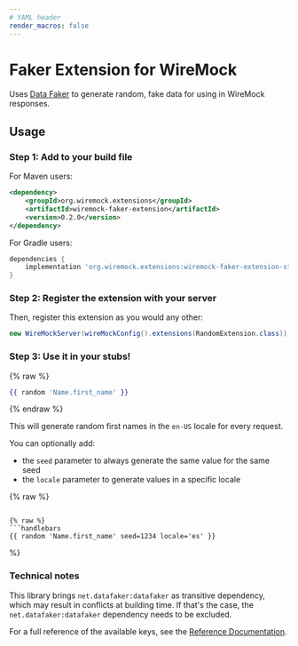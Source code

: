 ```yaml
---
# YAML header
render_macros: false
---
```


# Faker Extension for WireMock

Uses [Data Faker](https://github.com/datafaker-net/datafaker) to generate random, fake data for using in WireMock responses. 

## Usage

### Step 1: Add to your build file

For Maven users:

```xml
<dependency>
    <groupId>org.wiremock.extensions</groupId>
    <artifactId>wiremock-faker-extension</artifactId>
    <version>0.2.0</version>
</dependency>
```

For Gradle users:

```groovy
dependencies {
    implementation 'org.wiremock.extensions:wiremock-faker-extension-standalone:0.2.0'
}
```

### Step 2: Register the extension with your server

Then, register this extension as you would any other:

```java
new WireMockServer(wireMockConfig().extensions(RandomExtension.class));
```

### Step 3: Use it in your stubs!

{% raw %}
```handlebars
{{ random 'Name.first_name' }}
```
{% endraw %}

This will generate random first names in the `en-US` locale for every request.

You can optionally add:
* the `seed` parameter to always generate the same value for the same seed
* the `locale` parameter to generate values in a specific locale

{% raw %}
```handle

{% raw %}
```handlebars
{{ random 'Name.first_name' seed=1234 locale='es' }}
```
%}

### Technical notes
This library brings `net.datafaker:datafaker` as transitive dependency, which may result in conflicts at building time. 
If that's the case, the `net.datafaker:datafaker` dependency needs to be excluded. 

For a full reference of the available keys, see the [Reference Documentation](./docs/reference.md).